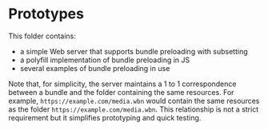 # Prototypes

This folder contains:

- a simple Web server that supports bundle preloading with subsetting
- a polyfill implementation of bundle preloading in JS
- several examples of bundle preloading in use

Note that, for simplicity, the server maintains a 1 to 1 correspondence between a bundle and the folder containing the same resources. For example, `https://example.com/media.wbn` would contain the same resources as the folder `https://example.com/media.wbn`. This relationship is not a strict requirement but it simplifies prototyping and quick testing.